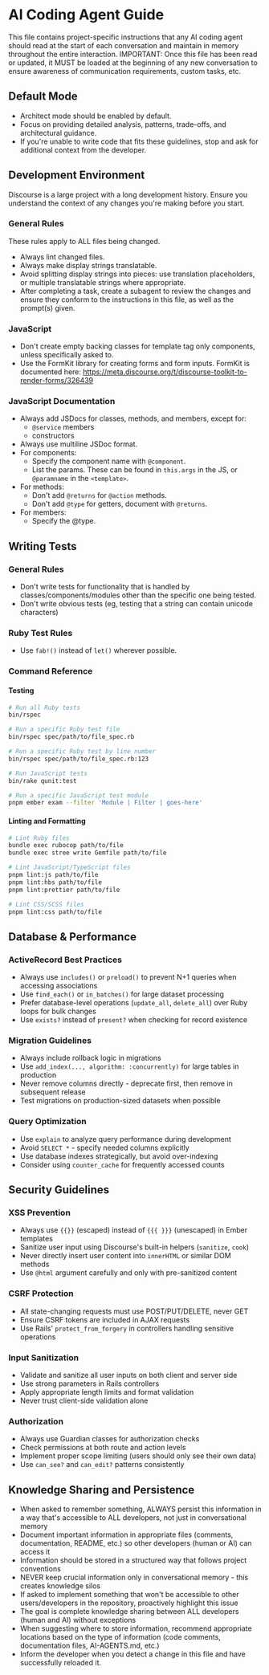 # AI Coding Agent Guide

This file contains project-specific instructions that any AI coding agent should read at the start of each conversation and maintain in memory throughout the entire interaction. IMPORTANT: Once this file has been read or updated, it MUST be loaded at the beginning of any new conversation to ensure awareness of communication requirements, custom tasks, etc.

## Default Mode

- Architect mode should be enabled by default.
- Focus on providing detailed analysis, patterns, trade-offs, and architectural guidance.
- If you're unable to write code that fits these guidelines, stop and ask for additional context from the developer.

## Development Environment

Discourse is a large project with a long development history. Ensure you understand the context of any changes you're making before you start.

### General Rules
These rules apply to ALL files being changed.

- Always lint changed files.
- Always make display strings translatable.
- Avoid splitting display strings into pieces: use translation placeholders, or multiple translatable strings where appropriate.
- After completing a task, create a subagent to review the changes and ensure they conform to the instructions in this file, as well as the prompt(s) given.

### JavaScript
- Don't create empty backing classes for template tag only components, unless specifically asked to.
- Use the FormKit library for creating forms and form inputs. FormKit is documented here: https://meta.discourse.org/t/discourse-toolkit-to-render-forms/326439

### JavaScript Documentation
- Always add JSDocs for classes, methods, and members, except for:
  - `@service` members
  - constructors
- Always use multiline JSDoc format.
- For components:
  - Specify the component name with `@component`.
  - List the params. These can be found in `this.args` in the JS, or `@paramname` in the `<template>`.
- For methods:
  - Don't add `@returns` for `@action` methods.
  - Don't add `@type` for getters, document with `@returns`.
- For members:
  - Specify the @type.

## Writing Tests

### General Rules
- Don't write tests for functionality that is handled by classes/components/modules other than the specific one being tested.
- Don't write obvious tests (eg, testing that a string can contain unicode characters)

### Ruby Test Rules
- Use `fab!()` instead of `let()` wherever possible.

### Command Reference

#### Testing

```bash
# Run all Ruby tests
bin/rspec

# Run a specific Ruby test file
bin/rspec spec/path/to/file_spec.rb

# Run a specific Ruby test by line number
bin/rspec spec/path/to/file_spec.rb:123

# Run JavaScript tests
bin/rake qunit:test

# Run a specific JavaScript test module
pnpm ember exam --filter 'Module | Filter | goes-here'

```

#### Linting and Formatting

```bash
# Lint Ruby files
bundle exec rubocop path/to/file
bundle exec stree write Gemfile path/to/file

# Lint JavaScript/TypeScript files
pnpm lint:js path/to/file
pnpm lint:hbs path/to/file
pnpm lint:prettier path/to/file

# Lint CSS/SCSS files
pnpm lint:css path/to/file
```

## Database & Performance

### ActiveRecord Best Practices
- Always use `includes()` or `preload()` to prevent N+1 queries when accessing associations
- Use `find_each()` or `in_batches()` for large dataset processing
- Prefer database-level operations (`update_all`, `delete_all`) over Ruby loops for bulk changes
- Use `exists?` instead of `present?` when checking for record existence

### Migration Guidelines
- Always include rollback logic in migrations
- Use `add_index(..., algorithm: :concurrently)` for large tables in production
- Never remove columns directly - deprecate first, then remove in subsequent release
- Test migrations on production-sized datasets when possible

### Query Optimization
- Use `explain` to analyze query performance during development
- Avoid `SELECT *` - specify needed columns explicitly
- Use database indexes strategically, but avoid over-indexing
- Consider using `counter_cache` for frequently accessed counts

## Security Guidelines

### XSS Prevention
- Always use `{{}}` (escaped) instead of `{{{ }}}` (unescaped) in Ember templates
- Sanitize user input using Discourse's built-in helpers (`sanitize`, `cook`)
- Never directly insert user content into `innerHTML` or similar DOM methods
- Use `@html` argument carefully and only with pre-sanitized content

### CSRF Protection
- All state-changing requests must use POST/PUT/DELETE, never GET
- Ensure CSRF tokens are included in AJAX requests
- Use Rails' `protect_from_forgery` in controllers handling sensitive operations

### Input Sanitization
- Validate and sanitize all user inputs on both client and server side
- Use strong parameters in Rails controllers
- Apply appropriate length limits and format validation
- Never trust client-side validation alone

### Authorization
- Always use Guardian classes for authorization checks
- Check permissions at both route and action levels
- Implement proper scope limiting (users should only see their own data)
- Use `can_see?` and `can_edit?` patterns consistently

## Knowledge Sharing and Persistence

- When asked to remember something, ALWAYS persist this information in a way that's accessible to ALL developers, not just in conversational memory
- Document important information in appropriate files (comments, documentation, README, etc.) so other developers (human or AI) can access it
- Information should be stored in a structured way that follows project conventions
- NEVER keep crucial information only in conversational memory - this creates knowledge silos
- If asked to implement something that won't be accessible to other users/developers in the repository, proactively highlight this issue
- The goal is complete knowledge sharing between ALL developers (human and AI) without exceptions
- When suggesting where to store information, recommend appropriate locations based on the type of information (code comments, documentation files, AI-AGENTS.md, etc.)
- Inform the developer when you detect a change in this file and have successfully reloaded it.
